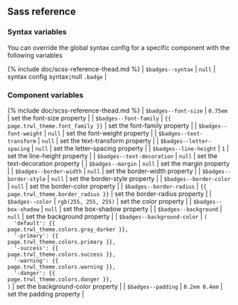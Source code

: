 ## Sass reference

### Syntax variables

You can override the global syntax config for a specific component with the following variables

{% include doc/scss-reference-thead.md %}
| `$badges--syntax` | `null` | syntax config syntax` | `null `.badge` |

### Component variables

{% include doc/scss-reference-thead.md %}
| `$badges--font-size` | `0.75em` | set the font-size property |
| `$badges--font-family` | `{{ page.trwl_theme.font_family }}` | set the font-family property |
| `$badges--font-weight` | `null` | set the font-weight property |
| `$badges--text-transform` | `null` | set the text-transform property |
| `$badges--letter-spacing` | `null` | set the letter-spacing property |
| `$badges--line-height` | `1` | set the line-height property |
| `$badges--text-decoration` | `null` | set the text-decoration property |
| `$badges--margin` | `null` | set the margin property |
| `$badges--border-width` | `null` | set the border-width property |
| `$badges--border-style` | `null` | set the border-style property |
| `$badges--border-color` | `null` | set the border-color property |
| `$badges--border-radius` | `{{ page.trwl_theme.border_radius }}` | set the border-radius property |
| `$badges--color` | `rgb(255, 255, 255)` | set the color property |
| `$badges--box-shadow` | `null` | set the box-shadow property |
| `$badges--background` | `null` | set the background property |
| `$badges--background-color` | <code>(<br>&nbsp;&nbsp;'default':&nbsp;{{ page.trwl_theme.colors.gray_darker }},<br>&nbsp;&nbsp;'-primary':&nbsp;{{ page.trwl_theme.colors.primary }},<br>&nbsp;&nbsp;'-success':&nbsp;{{ page.trwl_theme.colors.success }},<br>&nbsp;&nbsp;'-warning':&nbsp;{{ page.trwl_theme.colors.warning }},<br>&nbsp;&nbsp;'-danger':&nbsp;{{ page.trwl_theme.colors.danger }},<br>)</code> | set the background-color property |
| `$badges--padding` | `0.2em 0.4em` | set the padding property |
